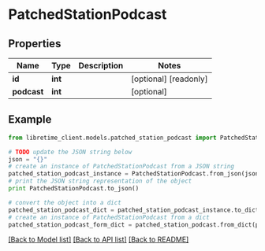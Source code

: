 # PatchedStationPodcast


## Properties

Name | Type | Description | Notes
------------ | ------------- | ------------- | -------------
**id** | **int** |  | [optional] [readonly] 
**podcast** | **int** |  | [optional] 

## Example

```python
from libretime_client.models.patched_station_podcast import PatchedStationPodcast

# TODO update the JSON string below
json = "{}"
# create an instance of PatchedStationPodcast from a JSON string
patched_station_podcast_instance = PatchedStationPodcast.from_json(json)
# print the JSON string representation of the object
print PatchedStationPodcast.to_json()

# convert the object into a dict
patched_station_podcast_dict = patched_station_podcast_instance.to_dict()
# create an instance of PatchedStationPodcast from a dict
patched_station_podcast_form_dict = patched_station_podcast.from_dict(patched_station_podcast_dict)
```
[[Back to Model list]](../README.md#documentation-for-models) [[Back to API list]](../README.md#documentation-for-api-endpoints) [[Back to README]](../README.md)


